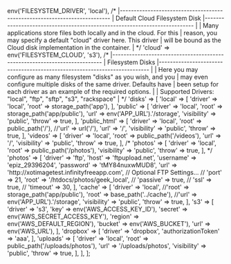 <?php

declare(strict_types=1);

return [
    /*
    |--------------------------------------------------------------------------
    | Default Filesystem Disk
    |--------------------------------------------------------------------------
    |
    | Here you may specify the default filesystem disk that should be used
    | by the framework. The "local" disk, as well as a variety of cloud
    | based disks are available to your application. Just store away!
    |
    */

    'default' => env('FILESYSTEM_DRIVER', 'local'),

    /*
    |--------------------------------------------------------------------------
    | Default Cloud Filesystem Disk
    |--------------------------------------------------------------------------
    |
    | Many applications store files both locally and in the cloud. For this
    | reason, you may specify a default "cloud" driver here. This driver
    | will be bound as the Cloud disk implementation in the container.
    |
    */

    'cloud' => env('FILESYSTEM_CLOUD', 's3'),

    /*
    |--------------------------------------------------------------------------
    | Filesystem Disks
    |--------------------------------------------------------------------------
    |
    | Here you may configure as many filesystem "disks" as you wish, and you
    | may even configure multiple disks of the same driver. Defaults have
    | been setup for each driver as an example of the required options.
    |
    | Supported Drivers: "local", "ftp", "sftp", "s3", "rackspace"
    |
    */

    'disks' => [
        'local' => [
            'driver' => 'local',
            'root' => storage_path('app'),
        ],

        'public' => [
            'driver' => 'local',
            'root' => storage_path('app/public'),
            'url' => env('APP_URL').'/storage',
            'visibility' => 'public',
            'throw' => true,
        ],
        'public_html' => [
            'driver' => 'local',
            'root' => public_path('/'),
            //'url' => url('/'),
            'url' => '/',
            'visibility' => 'public',
            'throw' => true,
        ],
        'videos' => [
            'driver' => 'local',
            'root' => public_path('/videos'),
            'url' => '/',
            'visibility' => 'public',
            'throw' => true,
        ],
        /*
        'photos' => [
            'driver' => 'local',
            'root' => public_path('/photos'),
            'visibility' => 'public',
            'throw' => true,
        ],
        */
        'photos' => [
            'driver' => 'ftp',
            'host' => 'ftpupload.net',
            'username' => 'epiz_29396204',
            'password' => 'tMY84nuxwMUD8',
            'url' => 'http://xotimagetest.infinityfreeapp.com',
            // Optional FTP Settings...
            // 'port' => 21,
            'root' => '/htdocs/photos/geek_local',
            // 'passive' => true,
            // 'ssl' => true,
            // 'timeout' => 30,
        ],

        'cache' => [
            'driver' => 'local',
            //'root' => storage_path('app/public'),
            'root' => base_path('../cache'),
            //'url' => env('APP_URL').'/storage',
            'visibility' => 'public',
            'throw' => true,
        ],

        's3' => [
            'driver' => 's3',
            'key' => env('AWS_ACCESS_KEY_ID'),
            'secret' => env('AWS_SECRET_ACCESS_KEY'),
            'region' => env('AWS_DEFAULT_REGION'),
            'bucket' => env('AWS_BUCKET'),
            'url' => env('AWS_URL'),
        ],

        'dropbox' => [
            'driver' => 'dropbox',
            'authorizationToken' => 'aaa',
        ],

        'uploads' => [
            'driver' => 'local',
            'root' => public_path('/uploads/photos'),
            'url' => '/uploads/photos',
            'visibility' => 'public',
            'throw' => true,
        ],
    ],
];
